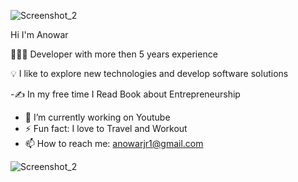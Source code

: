 ![Screenshot_2](https://user-images.githubusercontent.com/43091820/120009572-ec7a4800-bffd-11eb-8473-54ce3734d7fe.png)

Hi I'm Anowar

 👨🏻‍💻 Developer with more then 5 years experience 
 
 💡  I like to explore new technologies and develop software solutions
 
   -✍️  In my free time I Read Book about Entrepreneurship
   - 🔭 I’m currently working on Youtube
   - ⚡ Fun fact: I love to Travel and Workout 
   - 📫 How to reach me: anowarjr1@gmail.com
 
 
 
 
 


![Screenshot_2](https://user-images.githubusercontent.com/43091820/120009588-f1d79280-bffd-11eb-9f30-68628dc45fb3.png)
